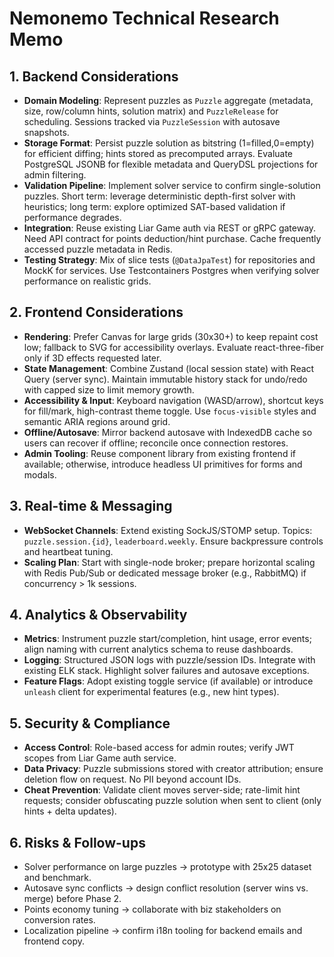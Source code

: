# Nemonemo Technical Research Memo

## 1. Backend Considerations
- **Domain Modeling**: Represent puzzles as `Puzzle` aggregate (metadata, size, row/column hints, solution matrix) and `PuzzleRelease` for scheduling. Sessions tracked via `PuzzleSession` with autosave snapshots.
- **Storage Format**: Persist puzzle solution as bitstring (1=filled,0=empty) for efficient diffing; hints stored as precomputed arrays. Evaluate PostgreSQL JSONB for flexible metadata and QueryDSL projections for admin filtering.
- **Validation Pipeline**: Implement solver service to confirm single-solution puzzles. Short term: leverage deterministic depth-first solver with heuristics; long term: explore optimized SAT-based validation if performance degrades.
- **Integration**: Reuse existing Liar Game auth via REST or gRPC gateway. Need API contract for points deduction/hint purchase. Cache frequently accessed puzzle metadata in Redis.
- **Testing Strategy**: Mix of slice tests (`@DataJpaTest`) for repositories and MockK for services. Use Testcontainers Postgres when verifying solver performance on realistic grids.

## 2. Frontend Considerations
- **Rendering**: Prefer Canvas for large grids (30x30+) to keep repaint cost low; fallback to SVG for accessibility overlays. Evaluate react-three-fiber only if 3D effects requested later.
- **State Management**: Combine Zustand (local session state) with React Query (server sync). Maintain immutable history stack for undo/redo with capped size to limit memory growth.
- **Accessibility & Input**: Keyboard navigation (WASD/arrow), shortcut keys for fill/mark, high-contrast theme toggle. Use `focus-visible` styles and semantic ARIA regions around grid.
- **Offline/Autosave**: Mirror backend autosave with IndexedDB cache so users can recover if offline; reconcile once connection restores.
- **Admin Tooling**: Reuse component library from existing frontend if available; otherwise, introduce headless UI primitives for forms and modals.

## 3. Real-time & Messaging
- **WebSocket Channels**: Extend existing SockJS/STOMP setup. Topics: `puzzle.session.{id}`, `leaderboard.weekly`. Ensure backpressure controls and heartbeat tuning.
- **Scaling Plan**: Start with single-node broker; prepare horizontal scaling with Redis Pub/Sub or dedicated message broker (e.g., RabbitMQ) if concurrency > 1k sessions.

## 4. Analytics & Observability
- **Metrics**: Instrument puzzle start/completion, hint usage, error events; align naming with current analytics schema to reuse dashboards.
- **Logging**: Structured JSON logs with puzzle/session IDs. Integrate with existing ELK stack. Highlight solver failures and autosave exceptions.
- **Feature Flags**: Adopt existing toggle service (if available) or introduce `unleash` client for experimental features (e.g., new hint types).

## 5. Security & Compliance
- **Access Control**: Role-based access for admin routes; verify JWT scopes from Liar Game auth service.
- **Data Privacy**: Puzzle submissions stored with creator attribution; ensure deletion flow on request. No PII beyond account IDs.
- **Cheat Prevention**: Validate client moves server-side; rate-limit hint requests; consider obfuscating puzzle solution when sent to client (only hints + delta updates).

## 6. Risks & Follow-ups
- Solver performance on large puzzles → prototype with 25x25 dataset and benchmark.
- Autosave sync conflicts → design conflict resolution (server wins vs. merge) before Phase 2.
- Points economy tuning → collaborate with biz stakeholders on conversion rates.
- Localization pipeline → confirm i18n tooling for backend emails and frontend copy.
